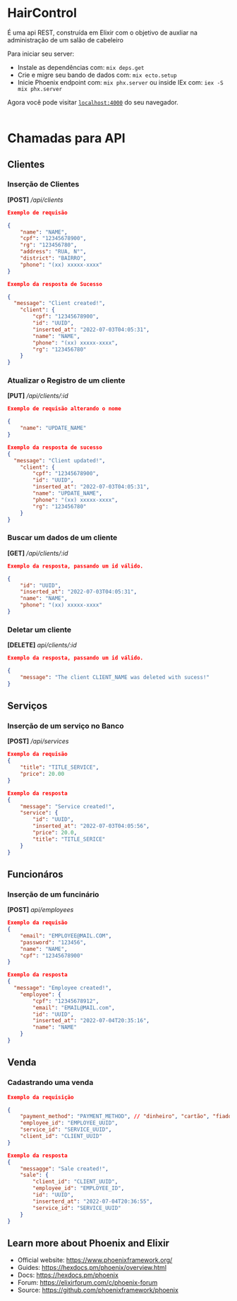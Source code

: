 # HairControl
<p>É uma api REST, construída em Elixir com o objetivo de auxliar na administração de um salão de cabeleiro</p>

Para iniciar seu server:

  * Instale as dependências com: `mix deps.get`
  * Crie e migre seu bando de dados com: `mix ecto.setup`
  * Inicie Phoenix endpoint com: `mix phx.server` ou inside IEx com: `iex -S mix phx.server`

Agora você pode visitar [`localhost:4000`](http://localhost:4000) do seu navegador.
<br><br>

# Chamadas para API
## Clientes
### Inserção de Clientes

**[POST]** _/api/clients_ 

```json
Exemplo de requisão

{
	"name": "NAME",
	"cpf": "12345678900",
	"rg": "123456780",
	"address": "RUA, N°",
	"district": "BAIRRO",
	"phone": "(xx) xxxxx-xxxx"
}
```
```json
Exemplo da resposta de Sucesso

{
  "message": "Client created!",
	"client": {
		"cpf": "12345678900",
		"id": "UUID",
		"inserted_at": "2022-07-03T04:05:31",
		"name": "NAME",
		"phone": "(xx) xxxxx-xxxx",
		"rg": "123456780"
	}
}
```

### Atualizar o Registro de um cliente

**[PUT]** _/api/clients/:id_

``` json
Exemplo de requisão alterando o nome

{
	"name": "UPDATE_NAME"
}
```

```json
Exemplo da resposta de sucesso
{
  "message": "Client updated!",
	"client": {
		"cpf": "12345678900",
		"id": "UUID",
		"inserted_at": "2022-07-03T04:05:31",
		"name": "UPDATE_NAME",
		"phone": "(xx) xxxxx-xxxx",
		"rg": "123456780"
	}
}
```

### Buscar um dados de um cliente
**[GET]** _/api/clients/:id_
```json
Exemplo da resposta, passando um id válido. 

{
	"id": "UUID",
	"inserted_at": "2022-07-03T04:05:31",
	"name": "NAME",
	"phone": "(xx) xxxxx-xxxx"
}
```
### Deletar um cliente

**[DELETE]** _api/clients/:id_
```json
Exemplo da resposta, passando um id válido.

{
	"message": "The client CLIENT_NAME was deleted with sucess!"
}
```

## Serviços
### Inserção de um serviço no Banco
**[POST]** _/api/services_

```json
Exemplo da requisão
{
	"title": "TITLE_SERVICE",
	"price": 20.00
}
```
```json
Exemplo da resposta
{
	"message": "Service created!",
	"service": {
		"id": "UUID",
		"inserted_at": "2022-07-03T04:05:56",
		"price": 20.0,
		"title": "TITLE_SERICE"
	}
}
```
## Funcionáros
### Inserção de um funcinário
**[POST]** _api/employees_
```json
Exemplo da requisão
{
	"email": "EMPLOYEE@MAIL.COM",
	"password": "123456",
	"name": "NAME",
	"cpf": "12345678900"
}
```
```json
Exemplo da resposta
{
  "message": "Employee created!",
	"employee": {
		"cpf": "12345678912",
		"email": "EMAIL@MAIL.com",
		"id": "UUID",
		"inserted_at": "2022-07-04T20:35:16",
		"name": "NAME"
	}
}
```

## Venda
### Cadastrando uma venda
```json
Exemplo da requisição

{
	"payment_method": "PAYMENT_METHOD", // "dinheiro", "cartão", "fiado".
	"employee_id": "EMPLOYEE_UUID",
	"service_id": "SERVICE_UUID",
	"client_id": "CLIENT_UUID"
}
```

```json
Exemplo da resposta
{
	"messagge": "Sale created!",
	"sale": {
		"client_id": "CLIENT_UUID",
		"employee_id": "EMPLOYEE_ID",
		"id": "UUID",
		"inserterd_at": "2022-07-04T20:36:55",
		"service_id": "SERVICE_UUID"
	}
}
```

## Learn more about Phoenix and Elixir

  * Official website: https://www.phoenixframework.org/
  * Guides: https://hexdocs.pm/phoenix/overview.html
  * Docs: https://hexdocs.pm/phoenix
  * Forum: https://elixirforum.com/c/phoenix-forum
  * Source: https://github.com/phoenixframework/phoenix